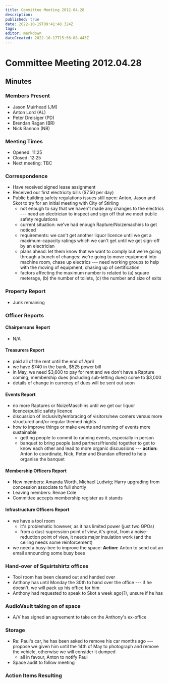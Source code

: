 ```yaml
---
title: Committee Meeting 2012.04.28
description: 
published: true
date: 2022-10-19T09:41:48.324Z
tags: 
editor: markdown
dateCreated: 2022-10-17T15:56:08.443Z
---
```


# Committee Meeting 2012.04.28

## Minutes

### Members Present

-   Jason Muirhead (JM)
-   Anton Lord (AL)
-   Peter Dreisiger (PD)
-   Brendan Ragan (BR)
-   Nick Bannon (NB)

### Meeting Times

-   Opened: 11:25
-   Closed: 12:25
-   Next meeting: TBC

### Correspondence

-   Have received signed lease assignment
-   Received our first electricity bills (\$7.50 per day)
-   Public building safety regulations issues still open: Anton, Jason and Skot to try for an initial meeting with City of Stirling
    -   not enough to say that we haven't made any changes to the electrics --- need an electrician to inspect and sign off that we meet public safety regulations
    -   current situation: we've had enough Rapture/Noizemachins to get noticed
    -   requirements: we can't get another liquor licence until we get a maximum-capacity ratings which we can't get until we get sign-off by an electrician
    -   plans ahead: let them know that we want to comply but we're going through a bunch of changes: we're going to move equipment into machine room, chase up electrics --- need working groups to help with the moving of equipment, chasing up of certification
    -   factors affecting the maximum number is related to (a) square meterage, (b) the number of toilets, (c) the number and size of exits

### Property Report

-   Junk remaining

### Officer Reports

#### Chairpersons Report

-   N/A

#### Treasurers Report

-   paid all of the rent until the end of April
-   we have \$740 in the bank, \$525 power bill
-   in May, we need \$3,600 to pay for rent and we don't have a Rapture coming; membership dues (including sub-letting dues) come to \$3,000
-   details of change in currency of dues will be sent out soon

#### Events Report

-   no more Raptures or NoizeMaschins until we get our liquor licence/public safety licence
-   discussion of inclusivity/embracing of visitors/new comers versus more structured and/or regular themed nights
-   how to improve things or make events and running of events more sustainable
    -   getting people to commit to running events, especially in person
    -   banquet to bring people (and partners/friends) together to get to know each other and lead to more organic discussions --- **action:** Anton to coordinate, Nick, Peter and Brandan offered to help organise the banquet

#### Membership Officers Report

-   New members: Amanda Worth, Michael Ludwig; Harry upgrading from concession associate to full shortly
-   Leaving members: Renae Cole
-   Committee accepts membership register as it stands

#### Infrastructure Officers Report

-   we have a tool room
    -   it's problematic however, as it has limited power (just two GPOs)
    -   from a dust-supression point of view, it's great, from a noise-reduction point of view, it needs major insulation work (and the ceiling needs some reinforcement)
-   we need a busy-bee to improve the space: **Action:** Anton to send out an email announcing some busy bees

### Hand-over of Squirtshirtz offices

-   Tool room has been cleared out and handed over
-   Anthony has until Monday the 30th to hand over the office --- if he doesn't, we will pack up his office for him
-   Anthony had requested to speak to Skot a week ago(?), unsure if he has

### AudioVault taking on of space

-   A/V has signed an agreement to take on the Anthony's ex-office

### Storage

-   Re: Paul's car, he has been asked to remove his car months ago --- propose we given him until the 14th of May to photograph and remove the vehicle, otherwise we will consider it dumped
    -   all in favour, Anton to notify Paul
-   Space audit to follow meeting

### Action Items Resulting
